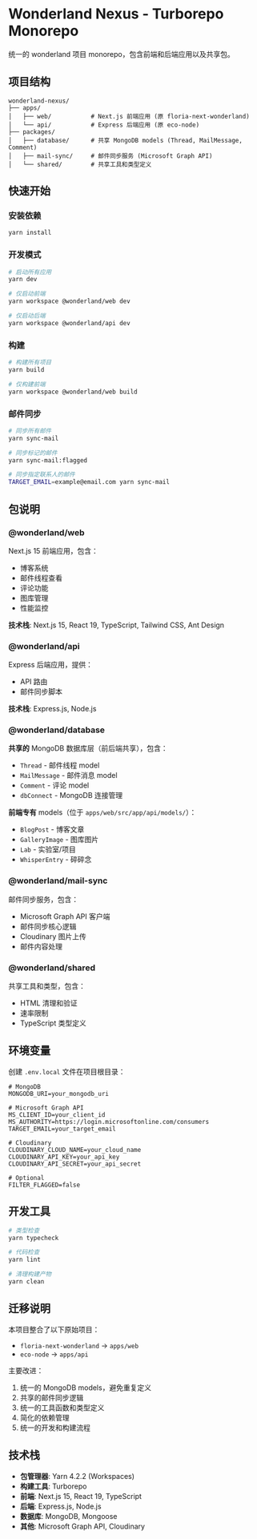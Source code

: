 # Wonderland Nexus - Turborepo Monorepo

统一的 wonderland 项目 monorepo，包含前端和后端应用以及共享包。

## 项目结构

```
wonderland-nexus/
├── apps/
│   ├── web/           # Next.js 前端应用 (原 floria-next-wonderland)
│   └── api/           # Express 后端应用 (原 eco-node)
├── packages/
│   ├── database/      # 共享 MongoDB models (Thread, MailMessage, Comment)
│   ├── mail-sync/     # 邮件同步服务 (Microsoft Graph API)
│   └── shared/        # 共享工具和类型定义
```

## 快速开始

### 安装依赖

```bash
yarn install
```

### 开发模式

```bash
# 启动所有应用
yarn dev

# 仅启动前端
yarn workspace @wonderland/web dev

# 仅启动后端
yarn workspace @wonderland/api dev
```

### 构建

```bash
# 构建所有项目
yarn build

# 仅构建前端
yarn workspace @wonderland/web build
```

### 邮件同步

```bash
# 同步所有邮件
yarn sync-mail

# 同步标记的邮件
yarn sync-mail:flagged

# 同步指定联系人的邮件
TARGET_EMAIL=example@email.com yarn sync-mail
```

## 包说明

### @wonderland/web

Next.js 15 前端应用，包含：
- 博客系统
- 邮件线程查看
- 评论功能
- 图库管理
- 性能监控

**技术栈**: Next.js 15, React 19, TypeScript, Tailwind CSS, Ant Design

### @wonderland/api

Express 后端应用，提供：
- API 路由
- 邮件同步脚本

**技术栈**: Express.js, Node.js

### @wonderland/database

**共享的** MongoDB 数据库层（前后端共享），包含：
- `Thread` - 邮件线程 model
- `MailMessage` - 邮件消息 model
- `Comment` - 评论 model
- `dbConnect` - MongoDB 连接管理

**前端专有** models（位于 `apps/web/src/app/api/models/`）：
- `BlogPost` - 博客文章
- `GalleryImage` - 图库图片
- `Lab` - 实验室/项目
- `WhisperEntry` - 碎碎念

### @wonderland/mail-sync

邮件同步服务，包含：
- Microsoft Graph API 客户端
- 邮件同步核心逻辑
- Cloudinary 图片上传
- 邮件内容处理

### @wonderland/shared

共享工具和类型，包含：
- HTML 清理和验证
- 速率限制
- TypeScript 类型定义

## 环境变量

创建 `.env.local` 文件在项目根目录：

```env
# MongoDB
MONGODB_URI=your_mongodb_uri

# Microsoft Graph API
MS_CLIENT_ID=your_client_id
MS_AUTHORITY=https://login.microsoftonline.com/consumers
TARGET_EMAIL=your_target_email

# Cloudinary
CLOUDINARY_CLOUD_NAME=your_cloud_name
CLOUDINARY_API_KEY=your_api_key
CLOUDINARY_API_SECRET=your_api_secret

# Optional
FILTER_FLAGGED=false
```

## 开发工具

```bash
# 类型检查
yarn typecheck

# 代码检查
yarn lint

# 清理构建产物
yarn clean
```

## 迁移说明

本项目整合了以下原始项目：
- `floria-next-wonderland` → `apps/web`
- `eco-node` → `apps/api`

主要改进：
1. 统一的 MongoDB models，避免重复定义
2. 共享的邮件同步逻辑
3. 统一的工具函数和类型定义
4. 简化的依赖管理
5. 统一的开发和构建流程

## 技术栈

- **包管理器**: Yarn 4.2.2 (Workspaces)
- **构建工具**: Turborepo
- **前端**: Next.js 15, React 19, TypeScript
- **后端**: Express.js, Node.js
- **数据库**: MongoDB, Mongoose
- **其他**: Microsoft Graph API, Cloudinary
